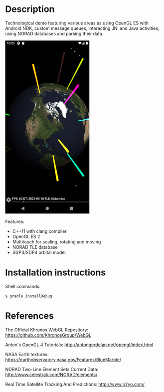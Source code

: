 # Description

Technological demo featuring various areas as using OpenGL ES with Android NDK, custom message queues, interacting JNI and Java activities, using NORAD databases and parsing their data.

![Screenshot](iridium.jpg?raw=true "Screenshot")

Features:

 - C++11 with clang compiler
 - OpenGL ES 2
 - Multitouch for scaling, rotating and moving
 - NORAD TLE database
 - SGP4/SDP4 orbital model

# Installation instructions

Shell commands:

    $ gradle installDebug

# References

The Official Khronos WebGL Repository: https://github.com/KhronosGroup/WebGL

Anton's OpenGL 4 Tutorials: http://antongerdelan.net/opengl/index.html

NASA Earth textures: https://earthobservatory.nasa.gov/Features/BlueMarble/

NORAD Two-Line Element Sets Current Data: http://www.celestrak.com/NORAD/elements/

Real Time Satellite Tracking And Predictions: http://www.n2yo.com/
